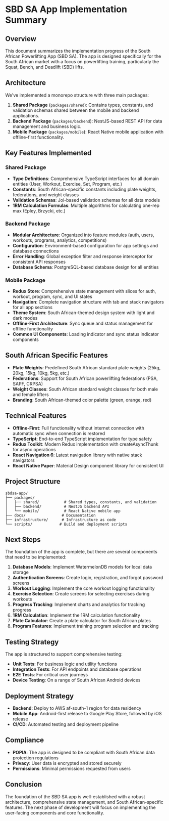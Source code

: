 # SBD SA App Implementation Summary

## Overview

This document summarizes the implementation progress of the South African Powerlifting App (SBD SA). The app is designed specifically for the South African market with a focus on powerlifting training, particularly the Squat, Bench, and Deadlift (SBD) lifts.

## Architecture

We've implemented a monorepo structure with three main packages:

1. **Shared Package** (`packages/shared`): Contains types, constants, and validation schemas shared between the mobile and backend applications.
2. **Backend Package** (`packages/backend`): NestJS-based REST API for data management and business logic.
3. **Mobile Package** (`packages/mobile`): React Native mobile application with offline-first functionality.

## Key Features Implemented

### Shared Package

- **Type Definitions**: Comprehensive TypeScript interfaces for all domain entities (User, Workout, Exercise, Set, Program, etc.)
- **Constants**: South African-specific constants including plate weights, federations, and weight classes
- **Validation Schemas**: Joi-based validation schemas for all data models
- **1RM Calculation Formulas**: Multiple algorithms for calculating one-rep max (Epley, Brzycki, etc.)

### Backend Package

- **Modular Architecture**: Organized into feature modules (auth, users, workouts, programs, analytics, competitions)
- **Configuration**: Environment-based configuration for app settings and database connections
- **Error Handling**: Global exception filter and response interceptor for consistent API responses
- **Database Schema**: PostgreSQL-based database design for all entities

### Mobile Package

- **Redux Store**: Comprehensive state management with slices for auth, workout, program, sync, and UI states
- **Navigation**: Complete navigation structure with tab and stack navigators for all app sections
- **Theme System**: South African-themed design system with light and dark modes
- **Offline-First Architecture**: Sync queue and status management for offline functionality
- **Common UI Components**: Loading indicator and sync status indicator components

## South African Specific Features

- **Plate Weights**: Predefined South African standard plate weights (25kg, 20kg, 15kg, 10kg, 5kg, etc.)
- **Federations**: Support for South African powerlifting federations (PSA, SAPF, CRPSA)
- **Weight Classes**: South African standard weight classes for both male and female lifters
- **Branding**: South African-themed color palette (green, orange, red)

## Technical Features

- **Offline-First**: Full functionality without internet connection with automatic sync when connection is restored
- **TypeScript**: End-to-end TypeScript implementation for type safety
- **Redux Toolkit**: Modern Redux implementation with createAsyncThunk for async operations
- **React Navigation 6**: Latest navigation library with native stack navigators
- **React Native Paper**: Material Design component library for consistent UI

## Project Structure

```
sbdsa-app/
├── packages/
│   ├── shared/           # Shared types, constants, and validation
│   ├── backend/          # NestJS backend API
│   └── mobile/           # React Native mobile app
├── docs/                # Documentation
├── infrastructure/      # Infrastructure as code
└── scripts/            # Build and deployment scripts
```

## Next Steps

The foundation of the app is complete, but there are several components that need to be implemented:

1. **Database Models**: Implement WatermelonDB models for local data storage
2. **Authentication Screens**: Create login, registration, and forgot password screens
3. **Workout Logging**: Implement the core workout logging functionality
4. **Exercise Selection**: Create screens for selecting exercises during workouts
5. **Progress Tracking**: Implement charts and analytics for tracking progress
6. **1RM Calculation**: Implement the 1RM calculation functionality
7. **Plate Calculator**: Create a plate calculator for South African plates
8. **Program Features**: Implement training program selection and tracking

## Testing Strategy

The app is structured to support comprehensive testing:

- **Unit Tests**: For business logic and utility functions
- **Integration Tests**: For API endpoints and database operations
- **E2E Tests**: For critical user journeys
- **Device Testing**: On a range of South African Android devices

## Deployment Strategy

- **Backend**: Deploy to AWS af-south-1 region for data residency
- **Mobile App**: Android-first release to Google Play Store, followed by iOS release
- **CI/CD**: Automated testing and deployment pipeline

## Compliance

- **POPIA**: The app is designed to be compliant with South African data protection regulations
- **Privacy**: User data is encrypted and stored securely
- **Permissions**: Minimal permissions requested from users

## Conclusion

The foundation of the SBD SA app is well-established with a robust architecture, comprehensive state management, and South African-specific features. The next phase of development will focus on implementing the user-facing components and core functionality.